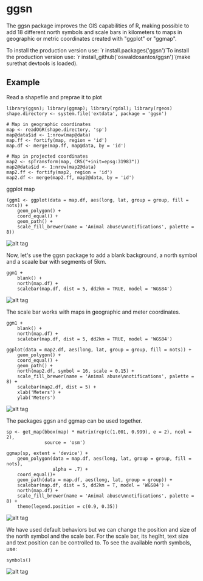 # ggsn
The ggsn package improves the GIS capabilities of R, making possible to add 18 different north symbols and scale bars in kilometers to maps in geographic or metric coordinates created with "ggplot" or "ggmap".  

To install the production version use: ̀ r install.packages('ggsn')̀
To install the production version use: ̀ r install_github('oswaldosantos/ggsn')̀  (make surethat devtools is loaded).

## Example

Read a shapefile and preprae it to plot
```{r}
library(ggsn); library(ggmap); library(rgdal); library(rgeos)
shape.directory <- system.file('extdata', package = 'ggsn')

# Map in geographic coordinates
map <- readOGR(shape.directory, 'sp')
map@data$id <- 1:nrow(map@data)
map.ff <- fortify(map, region = 'id')
map.df <- merge(map.ff, map@data, by = 'id')

# Map in projected coordinates
map2 <- spTransform(map, CRS("+init=epsg:31983"))
map2@data$id <- 1:nrow(map2@data)
map2.ff <- fortify(map2, region = 'id')
map2.df <- merge(map2.ff, map2@data, by = 'id')
```
ggplot map
```{r}
(ggm1 <- ggplot(data = map.df, aes(long, lat, group = group, fill = nots)) +
    geom_polygon() +
    coord_equal() +
    geom_path() +
    scale_fill_brewer(name = 'Animal abuse\nnotifications', palette = 8))
```
![alt tag](readme-example/map1.jpg)

Now, let's use the ggsn package to add a blank background, a north symbol and a scaale bar with segments of 5km.

```{r}
ggm1 +
    blank() +
    north(map.df) +
    scalebar(map.df, dist = 5, dd2km = TRUE, model = 'WGS84')
```
![alt tag](readme-example/map2.jpg)

The scale bar works with maps in geographic and meter coordinates.  

```{r}
ggm1 +
    blank() +
    north(map.df) +
    scalebar(map.df, dist = 5, dd2km = TRUE, model = 'WGS84')
```
```{r}
ggplot(data = map2.df, aes(long, lat, group = group, fill = nots)) +
    geom_polygon() +
    coord_equal() +
    geom_path() +
    north(map2.df, symbol = 16, scale = 0.15) +
    scale_fill_brewer(name = 'Animal abuse\nnotifications', palette = 8) +
    scalebar(map2.df, dist = 5) +
    xlab('Meters') +
    ylab('Meters')
```
![alt tag](readme-example/map3.jpg)

The packages ggsn and ggmap can be used together.
```{r}
sp <- get_map(bbox(map) * matrix(rep(c(1.001, 0.999), e = 2), ncol = 2),
              source = 'osm')

ggmap(sp, extent = 'device') +
    geom_polygon(data = map.df, aes(long, lat, group = group, fill = nots),
                 alpha = .7) +
    coord_equal()+
    geom_path(data = map.df, aes(long, lat, group = group)) +
    scalebar(map.df, dist = 5, dd2km = T, model = 'WGS84') +
    north(map.df) +
    scale_fill_brewer(name = 'Animal abuse\nnotifications', palette = 8) +
    theme(legend.position = c(0.9, 0.35))
```
![alt tag](readme-example/map4.jpg)

We have used default behaviors but we can change the position and size of the north symbol and the scale bar. For the scale bar, its hegiht, text size and text position can be controlled to. To see the available north symbols, use:

```{r}
symbols()
```
![alt tag](readme-example/north-symbols.jpg)
